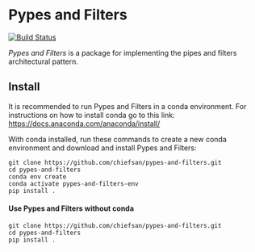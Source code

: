 # Pypes and Filters

[![Build Status](https://travis-ci.org/chiefsan/pypes-and-filters.svg?branch=master)](https://travis-ci.org/chiefsan/pypes-and-filters)

_Pypes and Filters_ is a package for implementing the pipes and filters architectural pattern.

## Install

It is recommended to run Pypes and Filters in a conda environment. For instructions on how to install conda go to this link: https://docs.anaconda.com/anaconda/install/

With conda installed, run these commands to create a new conda environment and download and install Pypes and Filters:

```shell
git clone https://github.com/chiefsan/pypes-and-filters.git
cd pypes-and-filters
conda env create
conda activate pypes-and-filters-env
pip install .
```

#### Use Pypes and Filters without conda

```shell
git clone https://github.com/chiefsan/pypes-and-filters.git
cd pypes-and-filters
pip install .
```
